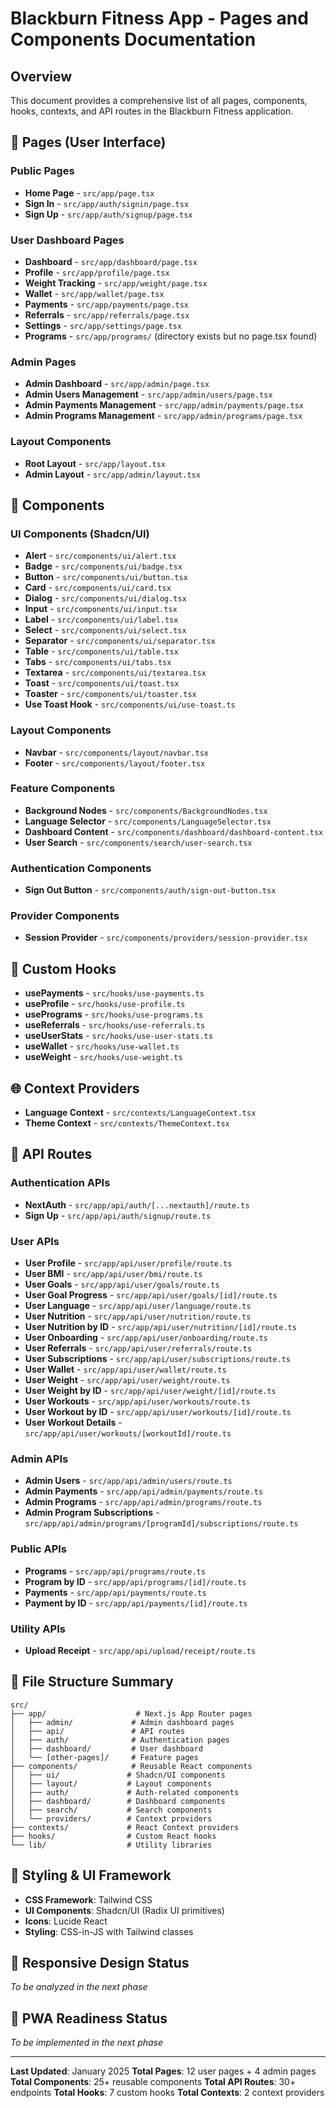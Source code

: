 # Blackburn Fitness App - Pages and Components Documentation

## Overview
This document provides a comprehensive list of all pages, components, hooks, contexts, and API routes in the Blackburn Fitness application.

## 📱 Pages (User Interface)

### Public Pages
- **Home Page** - `src/app/page.tsx`
- **Sign In** - `src/app/auth/signin/page.tsx`
- **Sign Up** - `src/app/auth/signup/page.tsx`

### User Dashboard Pages
- **Dashboard** - `src/app/dashboard/page.tsx`
- **Profile** - `src/app/profile/page.tsx`
- **Weight Tracking** - `src/app/weight/page.tsx`
- **Wallet** - `src/app/wallet/page.tsx`
- **Payments** - `src/app/payments/page.tsx`
- **Referrals** - `src/app/referrals/page.tsx`
- **Settings** - `src/app/settings/page.tsx`
- **Programs** - `src/app/programs/` (directory exists but no page.tsx found)

### Admin Pages
- **Admin Dashboard** - `src/app/admin/page.tsx`
- **Admin Users Management** - `src/app/admin/users/page.tsx`
- **Admin Payments Management** - `src/app/admin/payments/page.tsx`
- **Admin Programs Management** - `src/app/admin/programs/page.tsx`

### Layout Components
- **Root Layout** - `src/app/layout.tsx`
- **Admin Layout** - `src/app/admin/layout.tsx`

## 🧩 Components

### UI Components (Shadcn/UI)
- **Alert** - `src/components/ui/alert.tsx`
- **Badge** - `src/components/ui/badge.tsx`
- **Button** - `src/components/ui/button.tsx`
- **Card** - `src/components/ui/card.tsx`
- **Dialog** - `src/components/ui/dialog.tsx`
- **Input** - `src/components/ui/input.tsx`
- **Label** - `src/components/ui/label.tsx`
- **Select** - `src/components/ui/select.tsx`
- **Separator** - `src/components/ui/separator.tsx`
- **Table** - `src/components/ui/table.tsx`
- **Tabs** - `src/components/ui/tabs.tsx`
- **Textarea** - `src/components/ui/textarea.tsx`
- **Toast** - `src/components/ui/toast.tsx`
- **Toaster** - `src/components/ui/toaster.tsx`
- **Use Toast Hook** - `src/components/ui/use-toast.ts`

### Layout Components
- **Navbar** - `src/components/layout/navbar.tsx`
- **Footer** - `src/components/layout/footer.tsx`

### Feature Components
- **Background Nodes** - `src/components/BackgroundNodes.tsx`
- **Language Selector** - `src/components/LanguageSelector.tsx`
- **Dashboard Content** - `src/components/dashboard/dashboard-content.tsx`
- **User Search** - `src/components/search/user-search.tsx`

### Authentication Components
- **Sign Out Button** - `src/components/auth/sign-out-button.tsx`

### Provider Components
- **Session Provider** - `src/components/providers/session-provider.tsx`

## 🎣 Custom Hooks
- **usePayments** - `src/hooks/use-payments.ts`
- **useProfile** - `src/hooks/use-profile.ts`
- **usePrograms** - `src/hooks/use-programs.ts`
- **useReferrals** - `src/hooks/use-referrals.ts`
- **useUserStats** - `src/hooks/use-user-stats.ts`
- **useWallet** - `src/hooks/use-wallet.ts`
- **useWeight** - `src/hooks/use-weight.ts`

## 🌐 Context Providers
- **Language Context** - `src/contexts/LanguageContext.tsx`
- **Theme Context** - `src/contexts/ThemeContext.tsx`

## 🔌 API Routes

### Authentication APIs
- **NextAuth** - `src/app/api/auth/[...nextauth]/route.ts`
- **Sign Up** - `src/app/api/auth/signup/route.ts`

### User APIs
- **User Profile** - `src/app/api/user/profile/route.ts`
- **User BMI** - `src/app/api/user/bmi/route.ts`
- **User Goals** - `src/app/api/user/goals/route.ts`
- **User Goal Progress** - `src/app/api/user/goals/[id]/route.ts`
- **User Language** - `src/app/api/user/language/route.ts`
- **User Nutrition** - `src/app/api/user/nutrition/route.ts`
- **User Nutrition by ID** - `src/app/api/user/nutrition/[id]/route.ts`
- **User Onboarding** - `src/app/api/user/onboarding/route.ts`
- **User Referrals** - `src/app/api/user/referrals/route.ts`
- **User Subscriptions** - `src/app/api/user/subscriptions/route.ts`
- **User Wallet** - `src/app/api/user/wallet/route.ts`
- **User Weight** - `src/app/api/user/weight/route.ts`
- **User Weight by ID** - `src/app/api/user/weight/[id]/route.ts`
- **User Workouts** - `src/app/api/user/workouts/route.ts`
- **User Workout by ID** - `src/app/api/user/workouts/[id]/route.ts`
- **User Workout Details** - `src/app/api/user/workouts/[workoutId]/route.ts`

### Admin APIs
- **Admin Users** - `src/app/api/admin/users/route.ts`
- **Admin Payments** - `src/app/api/admin/payments/route.ts`
- **Admin Programs** - `src/app/api/admin/programs/route.ts`
- **Admin Program Subscriptions** - `src/app/api/admin/programs/[programId]/subscriptions/route.ts`

### Public APIs
- **Programs** - `src/app/api/programs/route.ts`
- **Program by ID** - `src/app/api/programs/[id]/route.ts`
- **Payments** - `src/app/api/payments/route.ts`
- **Payment by ID** - `src/app/api/payments/[id]/route.ts`

### Utility APIs
- **Upload Receipt** - `src/app/api/upload/receipt/route.ts`

## 📁 File Structure Summary

```
src/
├── app/                    # Next.js App Router pages
│   ├── admin/             # Admin dashboard pages
│   ├── api/               # API routes
│   ├── auth/              # Authentication pages
│   ├── dashboard/         # User dashboard
│   └── [other-pages]/     # Feature pages
├── components/            # Reusable React components
│   ├── ui/               # Shadcn/UI components
│   ├── layout/           # Layout components
│   ├── auth/             # Auth-related components
│   ├── dashboard/        # Dashboard components
│   ├── search/           # Search components
│   └── providers/        # Context providers
├── contexts/             # React Context providers
├── hooks/                # Custom React hooks
└── lib/                  # Utility libraries
```

## 🎨 Styling & UI Framework
- **CSS Framework**: Tailwind CSS
- **UI Components**: Shadcn/UI (Radix UI primitives)
- **Icons**: Lucide React
- **Styling**: CSS-in-JS with Tailwind classes

## 📱 Responsive Design Status
*To be analyzed in the next phase*

## 🔧 PWA Readiness Status
*To be implemented in the next phase*

---

**Last Updated**: January 2025
**Total Pages**: 12 user pages + 4 admin pages
**Total Components**: 25+ reusable components
**Total API Routes**: 30+ endpoints
**Total Hooks**: 7 custom hooks
**Total Contexts**: 2 context providers